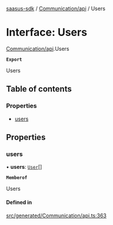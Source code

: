 [saasus-sdk](../README.md) / [Communication/api](../modules/Communication_api.md) / Users

# Interface: Users

[Communication/api](../modules/Communication_api.md).Users

**`Export`**

Users

## Table of contents

### Properties

- [users](Communication_api.Users.md#users)

## Properties

### users

• **users**: [`User`](Communication_api.User.md)[]

**`Memberof`**

Users

#### Defined in

[src/generated/Communication/api.ts:363](https://github.com/saasus-platform/saasus-sdk-javascript/blob/997c544/src/generated/Communication/api.ts#L363)
